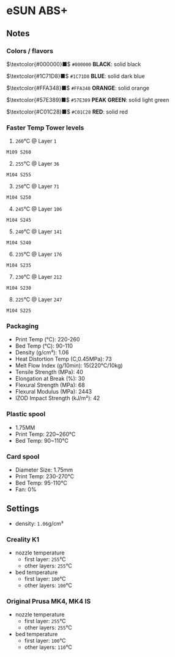 # eSUN ABS+

## Notes

### Colors / flavors

$\textcolor{#000000}■$ `#000000` **BLACK**: solid black

$\textcolor{#1C71D8}■$ `#1C71D8` **BLUE**: solid dark blue

$\textcolor{#FFA348}■$ `#FFA348` **ORANGE**: solid orange

$\textcolor{#57E389}■$ `#57E389` **PEAK GREEN**: solid light green

$\textcolor{#C01C28}■$ `#C01C28` **RED**: solid red

### Faster Temp Tower levels

1. `260`°C @ Layer `1`
```
M109 S260
```
2. `255`°C @ Layer `36`
```
M104 S255
```
3. `250`°C @ Layer `71`
```
M104 S250
```
4. `245`°C @ Layer `106`
```
M104 S245
```
5. `240`°C @ Layer `141`
```
M104 S240
```
6. `235`°C @ Layer `176`
```
M104 S235
```
7. `230`°C @ Layer `212`
```
M104 S230
```
8. `225`°C @ Layer `247`
```
M104 S225
```

### Packaging

- Print Temp (°C): 220-260
- Bed Temp (°C): 90-110
- Density (g/cm³): 1.06
- Heat Distortion Temp (C,0.45MPa): 73
- Melt Flow Index (g/10min): 15(220°C/10kg)
- Tensile Strength (MPa): 40
- Elongation at Break (%): 30
- Flexural Strength (MPa): 68
- Flexural Modulus (MPa): 2443
- IZOD Impact Strength (kJ/m²): 42

### Plastic spool

- 1.75MM
- Print Temp: 220~260°C
- Bed Temp: 90~110°C

### Card spool

- Diameter Size: 1.75mm
- Print Temp: 230-270°C
- Bed Temp: 95-110°C
- Fan: 0%

## Settings

- density: `1.06`g/cm³

### Creality K1

- nozzle temperature
    - first layer: `255`°C
    - other layers: `255`°C
- bed temperature
    - first layer: `100`°C
    - other layers: `100`°C

### Original Prusa MK4, MK4 IS

- nozzle temperature
    - first layer: `255`°C
    - other layers: `255`°C
- bed temperature
    - first layer: `100`°C
    - other layers: `110`°C
